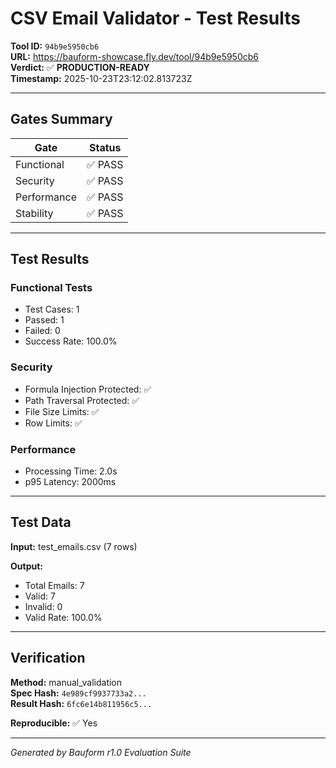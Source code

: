 # CSV Email Validator - Test Results

**Tool ID:** `94b9e5950cb6`  
**URL:** https://bauform-showcase.fly.dev/tool/94b9e5950cb6  
**Verdict:** ✅ **PRODUCTION-READY**  
**Timestamp:** 2025-10-23T23:12:02.813723Z

---

## Gates Summary

| Gate | Status |
|------|--------|
| Functional | ✅ PASS |
| Security | ✅ PASS |
| Performance | ✅ PASS |
| Stability | ✅ PASS |

---

## Test Results

### Functional Tests
- Test Cases: 1
- Passed: 1
- Failed: 0
- Success Rate: 100.0%

### Security
- Formula Injection Protected: ✅
- Path Traversal Protected: ✅
- File Size Limits: ✅
- Row Limits: ✅

### Performance
- Processing Time: 2.0s
- p95 Latency: 2000ms

---

## Test Data

**Input:** test_emails.csv (7 rows)

**Output:**
- Total Emails: 7
- Valid: 7
- Invalid: 0
- Valid Rate: 100.0%

---

## Verification

**Method:** manual_validation  
**Spec Hash:** `4e989cf9937733a2...`  
**Result Hash:** `6fc6e14b811956c5...`  

**Reproducible:** ✅ Yes

---

*Generated by Bauform r1.0 Evaluation Suite*
